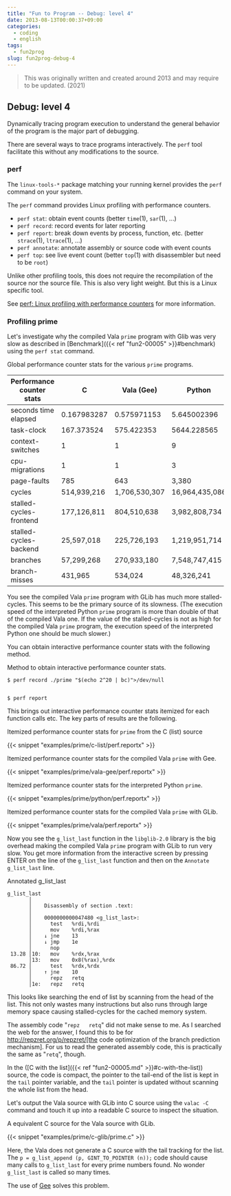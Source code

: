 ```yaml
---
title: "Fun to Program -- Debug: level 4"
date: 2013-08-13T00:00:37+09:00
categories:
  - coding
  - english
tags:
  - fun2prog
slug: fun2prog-debug-4
---
```


> This was originally written and created around 2013 and may require to be
> updated. (2021)

## Debug: level 4

Dynamically tracing program execution to understand the general behavior of the program is
the major part of debugging.

There are several ways to trace programs interactively.  The `perf` tool
facilitate this without any modifications to the source.

### perf

The `linux-tools-*` package matching your running kernel provides the `perf`
command on your system.

The `perf` command provides Linux profiling with performance counters.

* `perf stat`: obtain event counts (better `time`(1), `sar`(1), ...)
* `perf record`: record events for later reporting
* `perf report`: break down events by process, function, etc. (better `strace`(1), `ltrace`(1), ...)
* `perf annotate`: annotate assembly or source code with event counts
* `perf top`: see live event count (better `top`(1) with disassembler but need to be `root`)

Unlike other profiling tools, this does not require the recompilation of the
source nor the source file.  This is also very light weight.  But this is a
Linux specific tool.

See [perf: Linux profiling with performance counters](https://perf.wiki.kernel.org/) for more information.

### Profiling prime

Let's investigate why the compiled Vala `prime` program with Glib was
very slow as described in [Benchmark]({{< ref "fun2-00005" >}}#benchmark) using the `perf stat`
command.

Global performance counter stats for the various `prime` programs.

<!-- "examples/prime/bench/perf.txt" -->

|Performance counter stats|C|Vala (Gee)|Python|Vala (GLib) |
| --- | --- | --- | --- | --- |
|seconds time elapsed|0.167983287|0.575971153|5.645002396|9.481985276 |
|task-clock|167.373524|575.422353|5644.228565|9480.929621 |
|context-switches|1|1|9|19 |
|cpu-migrations|1|1|3|1 |
|page-faults|785|643|3,380|1,042 |
|cycles|514,939,216|1,706,530,307|16,964,435,086|27,931,279,895 |
|stalled-cycles-frontend|177,126,811|804,510,638|3,982,808,734|23,873,332,537 |
|stalled-cycles-backend|25,597,018|225,726,193|1,219,951,714|18,391,463,018 |
|branches|57,299,268|270,933,180|7,548,747,415|3,431,684,225 |
|branch-misses|431,965|534,024|48,326,241|616,496 |

You see the compiled Vala `prime` program with GLib has much more
stalled-cycles.  This seems to be the primary source of its slowness. (The
execution speed of the interpreted Python `prime` program is more than double
of that of the compiled Vala one.  If the value of the stalled-cycles is not as
high for the compiled Vala `prime` program, the execution speed of the
interpreted Python one should be much slower.)

You can obtain interactive performance counter stats with the following method.
 
Method to obtain interactive performance counter stats.
```
$ perf record ./prime "$(echo 2^20 | bc)">/dev/null


$ perf report
```

This brings out interactive performance counter stats itemized for each
function calls etc.  The key parts of results are the following.

Itemized performance counter stats for `prime` from the C (list) source

{{< snippet "examples/prime/c-list/perf.reportx" >}}


Itemized performance counter stats for the compiled Vala `prime` with Gee.

{{< snippet "examples/prime/vala-gee/perf.reportx" >}}


Itemized performance counter stats for the interpreted Python `prime`.

{{< snippet "examples/prime/python/perf.reportx" >}}


Itemized performance counter stats for the compiled Vala `prime` with GLib.

{{< snippet "examples/prime/vala/perf.reportx" >}}


Now you see the `g_list_last` function in the `libglib-2.0` library is the big
overhead making the compiled Vala `prime` program with GLib to run very
slow.  You get more information from the interactive screen by pressing ENTER
on the line of the `g_list_last` function and then on the `Annotate
g_list_last` line.

Annotated g_list_last
```
g_list_last                                                                     
       │
       │    Disassembly of section .text:
       │
       │    0000000000047480 <g_list_last>:
       │      test   %rdi,%rdi
       │      mov    %rdi,%rax
       │    ↓ jne    13
       │    ↓ jmp    1e
       │      nop
 13.28 │10:   mov    %rdx,%rax
       │13:   mov    0x8(%rax),%rdx
 86.72 │      test   %rdx,%rdx
       │    ↑ jne    10
       │      repz   retq
       │1e:   repz   retq
```

This looks like searching the end of list by scanning from the head of the
list.  This not only wastes many instructions but also runs through
large memory space causing stalled-cycles for the cached memory system.

The assembly code "`repz   retq`" did not make sense to me.  As I searched the
web for the answer, I found this to be for http://repzret.org/p/repzret/[the code
optimization of the branch prediction mechanism].  For us to read the generated
assembly code, this is practically the same as "`retq`", though.

In the ([C with the list]({{< ref "fun2-00005.md" >}}#c-with-the-list)) source,
the code is compact, the pointer to the tail-end of the list is kept in the
`tail` pointer variable, and the `tail` pointer is updated without scanning the
whole list from the head.

Let's output the Vala source with GLib into C source using the `valac -C`
command and touch it up into a readable C source to inspect the situation.

A equivalent C source for the Vala source with GLib.

{{< snippet "examples/prime/c-glib/prime.c" >}}


Here, the Vala does not generate a C source with the tail tracking for the
list.  The `p = g_list_append (p, GINT_TO_POINTER (n));` code should cause many
calls to `g_list_last` for every prime numbers found. No wonder `g_list_last`
is called so many times.

The use of [Gee](https://live.gnome.org/Libgee) solves this problem.


<!-- vim: set sw=2 sts=2 ai si et tw=79 ft=markdown: -->

